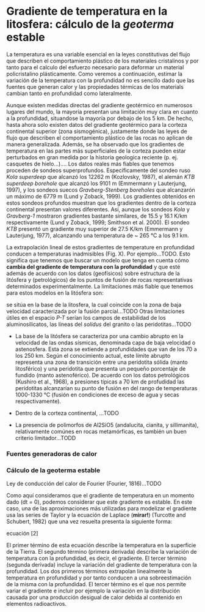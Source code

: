 # Gradiente de temperatura en la litosfera: cálculo de la *geoterma* estable

La temperatura es una variable esencial en la leyes constitutivas del flujo que describen el comportamiento plástico de los materiales cristalinos y por tanto para el calculo del esfuerzo necesario para deformar un material policristalino plásticamente. Como veremos a continuación, estimar la variación de la temperatura con la profundidad no es sencillo dado que las fuentes que generan calor y las propiedades térmicas de los materials cambian tanto en profundidad como lateralmente.

Aunque existen medidas directas del gradiente geotérmico en numerosos lugares del mundo, la mayoría presentan una limitación muy clara en cuanto a la profundidad, situandose la mayoría por debajo de los 5 km. De hecho, hasta ahora solo existen datos del gradiente geotérmico para la corteza continental superior (zona sismogénica), justamente donde las leyes de flujo que describen el comportamiento plástico de las rocas no aplican de manera generalizada. Además, se ha observado que los gradientes de temperatura en las partes más superficiales de la corteza pueden estar perturbados en gran medida por la historia geologica reciente (p. ej. casquetes de hielo...).... Los datos reales más fiables que tenemos proceden de sondeos superprofundos. Específicamente del sondeo ruso *Kola superdeep* que alcanzó los 12262 m (Kozlovsky, 1987), el alemán *KTB superdeep borehole* que alcanzó los 9101 m (Emmermann y Lauterjung, 1997), y los sondeos suecos *Gravberg-Stenberg boreholes* que alcanzarón un máximo de 6779 m (Lund y Zoback, 1999). Los gradientes obtenidos en estos sondeos profundos muestran que los gradientes dentro de la corteza continental presentan valores diferentes. Así, aunque los sondeos *Kola* y *Gravberg-1* mostraron gradientes bastante similares, de 15.5 y 16.1 K/km respectivamente (Lund y Zoback, 1999; Smithson et al. 2000). El sondeo *KTB* presentó un gradiente muy superior de 27.5 K/km (Emmermann y Lauterjung, 1977), alcanzando una temperatura de ~ 265 °C a los 9.1 km.

La extrapolación lineal de estos gradientes de temperature en profundidad conducen a temperaturas inadmisibles (Fig. X). Por ejemplo...TODO. Esto significa que tenemos que buscar un modelo que tenga en cuenta cómo **cambia del gradiente de temperatura con la profundidad** y que esté además de acuerdo con los datos (geofísicos) sobre estructura de la litósfera y (petrológicos) de los puntos de fusión de rocas representativas determinados experimentalmente. La limitaciones más fiable que tenemos para estos modelos en la litósfera son:

 se sitúa en la base de la litosfera, la cual coincide con la zona de baja velocidad caracterizada por la fusión parcial...TODO Otras limitaciones útiles en el espacio *P-T* serían los campos de estabilidad de los aluminosilicatos, las líneas del *solidus* del granito o las peridotitas...TODO

 - La base de la litósfera se caracteriza por una cambio abrupto en la velocidad de las ondas sísmicas, denominada capa de baja velocidad o astenosfera. Esta zona se extiende a profundidades que van de los 70 a los 250 km. Según el conocimiento actual, este límite abrupto representa una zona de transición entre una peridotita sólida (manto litosférico) y una peridotita que presenta un pequeño porcentaje de fundido (manto astenoférico). De acuerdo con los datos petrológicos (Kushiro et al., 1968), a presiones típicas a 70 km de profudidad las peridotitas alcanzarían su punto de fusión en del rango de temperaturas 1000-1330 °C (fusión en condiciones de exceso de agua y secas respectivamente).

 - Dentro de la corteza continental, ...TODO

 - La presencia de polimorfos de Al2SiO5 (andalucita, cianita, y sillimanita), relativamente comúnes en rocas metamórficas, es también un buen criterio limitador...TODD

### Fuentes generadoras de calor

### Cálculo de la geoterma estable

Ley de conducción del calor de Fourier (Fourier, 1816)...TODO

Como aquí consideramos que el gradiente de temperatura en un momento dado (dt = 0), podemos considerar que este gradiente es estable. En este caso, una de las aproximaciones más utilizadas para modelizar el gradiente usa las series de Taylor y la ecuación de Laplace (**mirar!**) (Turcotte and Schubert, 1982) que una vez resuelta presenta la siguiente forma:

ecuación [2]


El primer término de esta ecuación describe la temperatura en la superficie de la Tierra. El segundo término (primera derivada) describe la variación de temperatura con la profundidad, es decir, el gradiente. El tercer término (segunda derivada) incluye la variación del gradiente de temperatura con la profundidad. Los dos primeros términos extrapolan linealmente la temperatura en profundidad y por tanto conducen a una sobreestimación de la misma con la profundidad. El tercer término es el que nos permite variar el gradiente e incluir por ejemplo la variación en la distribución causada por una producción desigual de calor debida al contenido en elementos radioactivos.
